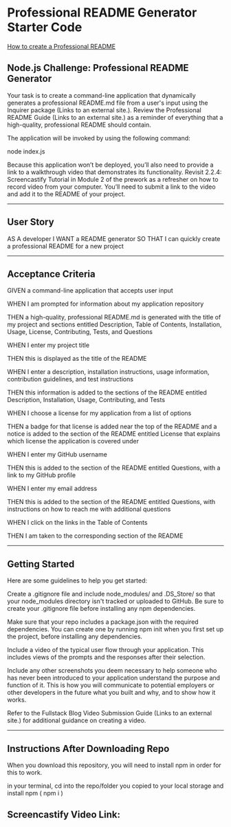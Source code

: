 # Professional README Generator Starter Code

[How to create a Professional README](https://coding-boot-camp.github.io/full-stack/github/professional-readme-guide)

## Node.js Challenge: Professional README Generator

Your task is to create a command-line application that dynamically generates a professional README.md file from a user's input using the Inquirer package (Links to an external site.). Review the Professional README Guide (Links to an external site.) as a reminder of everything that a high-quality, professional README should contain.

The application will be invoked by using the following command:

node index.js

Because this application won’t be deployed, you’ll also need to provide a link to a walkthrough video that demonstrates its functionality. Revisit 2.2.4: Screencastify Tutorial in Module 2 of the prework as a refresher on how to record video from your computer. You’ll need to submit a link to the video and add it to the README of your project.

---

## User Story

AS A developer
I WANT a README generator
SO THAT I can quickly create a professional README for a new project

---

## Acceptance Criteria

GIVEN a command-line application that accepts user input

WHEN I am prompted for information about my application repository

THEN a high-quality, professional README.md is generated with the title of my project and sections entitled Description, Table of Contents, Installation, Usage, License, Contributing, Tests, and Questions


WHEN I enter my project title

THEN this is displayed as the title of the README


WHEN I enter a description, installation instructions, usage information, contribution guidelines, and test instructions

THEN this information is added to the sections of the README entitled Description, Installation, Usage, Contributing, and Tests


WHEN I choose a license for my application from a list of options

THEN a badge for that license is added near the top of the README and a notice is added to the section of the README entitled License that explains which license the application is covered under


WHEN I enter my GitHub username

THEN this is added to the section of the README entitled Questions, with a link to my GitHub profile


WHEN I enter my email address

THEN this is added to the section of the README entitled Questions, with instructions on how to reach me with additional questions


WHEN I click on the links in the Table of Contents

THEN I am taken to the corresponding section of the README

---

## Getting Started 

Here are some guidelines to help you get started:

Create a .gitignore file and include node_modules/ and .DS_Store/ so that your node_modules directory isn't tracked or uploaded to GitHub. Be sure to create your .gitignore file before installing any npm dependencies.

Make sure that your repo includes a package.json with the required dependencies. You can create one by running npm init when you first set up the project, before installing any dependencies.

Include a video of the typical user flow through your application. This includes views of the prompts and the responses after their selection.

Include any other screenshots you deem necessary to help someone who has never been introduced to your application understand the purpose and function of it. This is how you will communicate to potential employers or other developers in the future what you built and why, and to show how it works.

Refer to the Fullstack Blog Video Submission Guide (Links to an external site.) for additional guidance on creating a video.

---

## Instructions After Downloading Repo

When you download this repository, you will need to install npm in order for this to work. 

in your terminal, cd into the repo/folder you copied to your local storage and install npm ( npm i )

## Screencastify Video Link:

